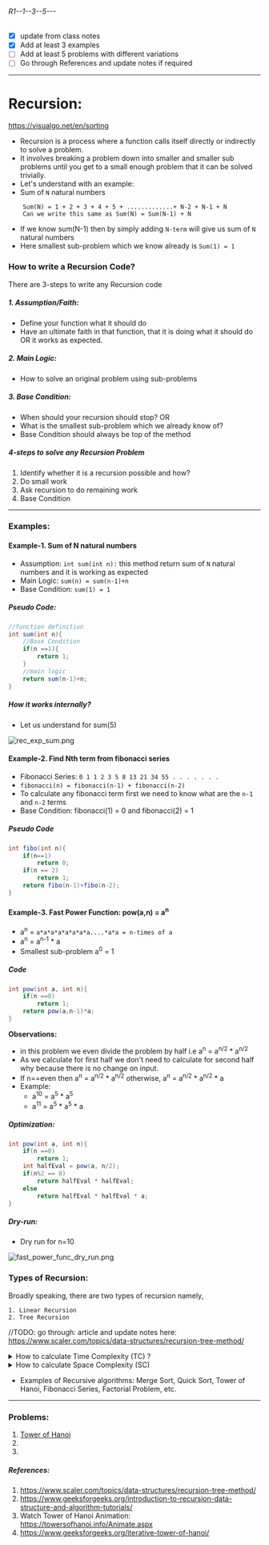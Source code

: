 ###### R1--1--3--5---
- [X] update from class notes
- [X] Add at least 3 examples
- [ ] Add at least 5 problems with different variations
- [ ] Go through References and update notes if required
---
# Recursion:
https://visualgo.net/en/sorting
- Recursion is a process where a function calls itself directly or indirectly to solve a problem.
- It involves breaking a problem down into smaller and smaller sub problems until you get to a small enough problem that it can be solved trivially.
- Let's understand with an example:
- Sum of `N` natural numbers
```text
    Sum(N) = 1 + 2 + 3 + 4 + 5 + .............+ N-2 + N-1 + N
    Can we write this same as Sum(N) = Sum(N-1) + N
```
- If we know sum(N-1) then by simply adding `N-term` will give us sum of `N` natural numbers
- Here smallest sub-problem which we know already is `Sum(1) = 1`

### How to write a Recursion Code?
There are 3-steps to write any Recursion code
##### 1. Assumption/Faith:
- Define your function what it should do
- Have an ultimate faith in that function, that it is doing what it should do OR it works as expected.
##### 2. Main Logic:
- How to solve an original problem using sub-problems
##### 3. Base Condition:
- When  should your recursion should stop? OR
- What is the smallest sub-problem which we already know of?
- Base Condition should always be top of the method

##### 4-steps to solve any Recursion Problem
1. Identify whether it is a recursion possible and how?
2. Do small work
3. Ask recursion to do remaining work
4. Base Condition

___

### Examples:
#### Example-1. Sum of N natural numbers
- Assumption: `int sum(int n):` this method return sum of `N` natural numbers and it is working as expected
- Main Logic: `sum(n) = sum(n-1)+n`
- Base Condition: `sum(1) = 1`
##### Pseudo Code:
```java
//function definition
int sum(int n){
    //Base Condition
    if(n ==1){
        return 1;
    }
    //main logic
    return sum(n-1)+n;
}
```

##### How it works internally?
- Let us understand for sum(5)

![rec_exp_sum.png](../images/rec_exp_sum.png)

#### Example-2. Find Nth term from fibonacci series
- Fibonacci Series: `0 1 1 2 3 5 8 13 21 34 55 . . . . . . .`
- `fibonacci(n) = fibonacci(n-1) + fibonacci(n-2)`
- To calculate any fibonacci term first we need to know what are the `n-1` and `n-2` terms
- Base Condition: fibonacci(1) = 0 and fibonacci(2) = 1
##### Pseudo Code
```java
int fibo(int n){
    if(n==1)
        return 0;
    if(n == 2)
        return 1;
    return fibo(n-1)+fibo(n-2);
}
```
#### Example-3. Fast Power Function:  pow(a,n) = a<sup>n</sup>
- a<sup>n</sup> = `a*a*a*a*a*a*a*a....*a*a = n-times of a`
- a<sup>n</sup> = a<sup>n-1</sup> * a
- Smallest sub-problem a<sup>0</sup> = 1

##### Code
```java
int pow(int a, int n){
    if(n ==0)
        return 1;
    return pow(a,n-1)*a;
}
```

**Observations:**
- in this problem we even divide the problem by half i.e  a<sup>n</sup> = a<sup>n/2</sup> * a<sup>n/2</sup>
- As we calculate for first half we don't need to calculate for second half why because there is no change on input.
- If n==even then a<sup>n</sup> = a<sup>n/2</sup> * a<sup>n/2</sup> otherwise, a<sup>n</sup> = a<sup>n/2</sup> * a<sup>n/2</sup> * a
- Example:
  - a<sup>10</sup> = a<sup>5</sup> * a<sup>5</sup>
  - a<sup>11</sup> = a<sup>5</sup> * a<sup>5</sup> * a

##### Optimization:
```java
int pow(int a, int n){
    if(n ==0)
        return 1;
    int halfEval = pow(a, n/2); 
    if(n%2 == 0)
        return halfEval * halfEval;
    else
        return halfEval * halfEval * a;
}
```
##### Dry-run:
- Dry run for n=10

![fast_power_func_dry_run.png](../images/fast_power_func_dry_run.png)

### Types of Recursion:
Broadly speaking, there are two types of recursion namely,

    1. Linear Recursion
    2. Tree Recursion
//TODO: go through: article and update notes here: https://www.scaler.com/topics/data-structures/recursion-tree-method/

<details>
<summary> How to calculate Time Complexity (TC) ? </summary>

### How to calculate Time Complexity (TC) ? 
There are two ways to calculate TC for recursion solutions

    1. Recurrence Relation Technique
    2. Function Call Tracing


#### 1. Recurrence Relation Technique
- Read the code and derive recurrence equation from method implementation
- Solve that equation until we get generalized equation
- Try to get rid of `K` by using base condition
- Finally, solve and apply Big-O notation on final equation

##### Examples:
1. find TC for factorial of a number:
##### Code
```java
int fact(int n){
    if(n ==0)
        return 1;
    return n*fact(n-1);
}
```
- In fact(n) method If we assume time taken by function is T(n) then time equation is `T(n) = T(n-1)+1`
- Last one is for constant time to execute base condition and return statement
- For base condition: T(0) = 1
- Generalize Equation:
```text
    T(n) = T(n-1)+1     T(0)=1
    // calculate T(n-1) by place n = n-1 
    T(n-1) = T(n-1-1)+1 = T(n-2)+1
    //apply T(n-1) on T(n)
    T(n) = (T(n-2)+1) + 1 = T(n-2)+2 // T(n-2) = T(n-3)+1
    T(n) = T(n-3)+3
    //Generalizing the equation:
    T(n) = T(n-k)+k
    // Get rid of K by using base condition T(0) = 1
    // To map T(n-k) to T(0) we need to find K value to so that if we substitute K in eq T(n-k) will be T(0)
    n-k = 0
    n = k
    // apply k=n on Time equation
    T(n) = T(n-n)+n = T(0)+n = 1+n
    //Apply Big-O notation
    O(T(n)) = O(n+1) = O(n)
    
```
- TC for fact(n) is O(n)
#### 2. Function call Tracing:
- Calculate the number of function calls happening and time taken by each function call.
- Example:

![fct_fact_for_TC.png](../images/fct_fact_for_TC.png)

- In fact(n) each function takes constant time to execute base condition and return statement and it is called for n times.
- So n-times * 1 = n => TC = O(n)
##### Example-2: Calculate TC for Fast power function:
1. Recurrence Relation Approach:

![fast_power_tc_cal.png](../images/fast_power_tc_cal.png)

- Equation:

````text
  T(n) = T(n/2)+1   T(1) = 1
        T(n/2) = T((n/2)/2)+1 = T(n/4)+1
  T(n) = T(n/4) + 1 + 1 = T(n/4)+2
        T(n/4) = T((n/4)/2) + 1 = T(n/8)+1
  T(n) = T(n/8) + 3
  T(n) = T(n/2^k) + k
  n/2^k = 1 => n = 2^k => k = logn
  //apply
  T(n) = T(n/2^logn)+logn => T(n/n)+ logn => logn+1
  TC: O(logn)
  
````
2. Function Call Tracing:

![fast_power_fct_TC_cal.png](../images/fast_power_fct_TC_cal.png)

##### Example-3: Calculate TC for fibo(n)
1. Recurrence Relation Technique
![fibo_TC_recuurence_relation.png](../images/fibo_TC_recuurence_relation.png)

2. Function Call Tracing:
![fibo_TC_fct.png](../images/fibo_TC_fct.png)

![fibo_TC_fct_2.png](../images/fibo_TC_fct_2.png)


##### TC Assignments:

    1. T(n) = T(n/2) + 1           T(1) = 1
    2. T(n) = 2T(n/2) + 1          T(1) = 1
    3. T(n) = T(n-1) + 1           T(1) = 1
    4. T(n) = 2T(n-1) + 1          T(1) = 1
    5. T(n) = T(n/2) + n           T(1) = 1
    6. T(n) = 2T(n/2) + n          T(1) = 1

</details>

<details>
  <summary>How to calculate Space Complexity (SC)</summary>

### How to calculate Space Complexity (SC)?
- Can recursive code ever take O(1) space?
- No, because stack memory is always used.
- SC is determined by the maximum number of function calls in the call stack at any point of time
- It will be the height of the recursive tree
##### Example-1. Find SC for factorial of a number
- In the factorial function call tracking, we can see that during the execution of fact(1) there will be n-function calls on stack
- So in the worst case, SC = O(n)

  ![fct_fact_for_TC.png](../images/fct_fact_for_TC.png)
##### Example-2: Find SC for find n-term of fibonacci series:
- There are n-function calls will be there during the execution of leaf functions
- So in the worst case: SC = O(n)

  ![fibo_TC_fct.png](../images/fibo_TC_fct.png)

</details>

- Examples of Recursive algorithms: Merge Sort, Quick Sort, Tower of Hanoi, Fibonacci Series, Factorial Problem, etc.
___
### Problems:
1. [Tower of Hanoi](../problems/1.TowerOfHanoi.md)
2. 
3. 
##### References:
1. https://www.scaler.com/topics/data-structures/recursion-tree-method/
2. https://www.geeksforgeeks.org/introduction-to-recursion-data-structure-and-algorithm-tutorials/
3. Watch Tower of Hanoi Animation: https://towersofhanoi.info/Animate.aspx
4. https://www.geeksforgeeks.org/iterative-tower-of-hanoi/
